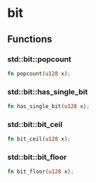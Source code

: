 # bit


## Functions

### std::bit::popcount


```rust
fn popcount(u128 x);
```
### std::bit::has_single_bit


```rust
fn has_single_bit(u128 x);
```
### std::bit::bit_ceil


```rust
fn bit_ceil(u128 x);
```
### std::bit::bit_floor


```rust
fn bit_floor(u128 x);
```
